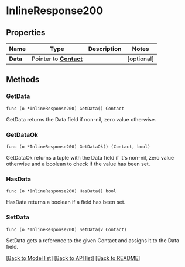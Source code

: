 # InlineResponse200

## Properties

Name | Type | Description | Notes
------------ | ------------- | ------------- | -------------
**Data** | Pointer to [**Contact**](Contact.md) |  | [optional] 

## Methods

### GetData

`func (o *InlineResponse200) GetData() Contact`

GetData returns the Data field if non-nil, zero value otherwise.

### GetDataOk

`func (o *InlineResponse200) GetDataOk() (Contact, bool)`

GetDataOk returns a tuple with the Data field if it's non-nil, zero value otherwise
and a boolean to check if the value has been set.

### HasData

`func (o *InlineResponse200) HasData() bool`

HasData returns a boolean if a field has been set.

### SetData

`func (o *InlineResponse200) SetData(v Contact)`

SetData gets a reference to the given Contact and assigns it to the Data field.


[[Back to Model list]](../README.md#documentation-for-models) [[Back to API list]](../README.md#documentation-for-api-endpoints) [[Back to README]](../README.md)



